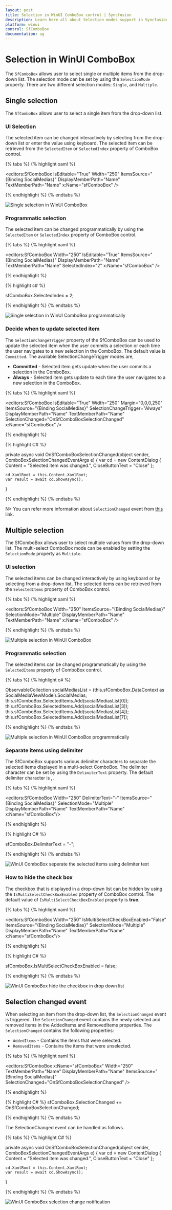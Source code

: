 ```yaml
---
layout: post
title: Selection in WinUI ComboBox control | Syncfusion
description: Learn here all about Selection modes support in Syncfusion WinUI ComboBox (multi-select ComboBox) control and more.
platform: winui
control: SfComboBox
documentation: ug
---
```


# Selection in WinUI ComboBox

The `SfComboBox` allows user to select single or multiple items from the drop-down list. The selection mode can be set by using the `SelectionMode` property. There are two different selection modes: `Single`, and `Multiple`.

## Single selection

The `SfComboBox` allows user to select a single item from the drop-down list.

### UI Selection 

The selected item can be changed interactively by selecting from the drop-down list or enter the value using keyboard. The selected item can be retrieved from the `SelectedItem` or `SelectedIndex` property of ComboBox control.

{% tabs %}
{% highlight xaml %}

<editors:SfComboBox
    IsEditable="True"
    Width="250"
    ItemsSource="{Binding SocialMedias}"
    DisplayMemberPath="Name"
    TextMemberPath="Name"
    x:Name="sfComboBox" />

{% endhighlight %}
{% endtabs %}

![Single selection in WinUI ComboBox](Selection_images/winui-combobox-single-selection.gif)

### Programmatic selection 

The selected item can be changed programmatically by using the `SelectedItem` or `SelectedIndex` property of ComboBox control. 

{% tabs %}
{% highlight xaml %}

<editors:SfComboBox
    Width="250"
    IsEditable="True"
    ItemsSource="{Binding SocialMedias}"
    DisplayMemberPath="Name"
    TextMemberPath="Name"
    SelectedIndex="2"
    x:Name="sfComboBox" />

{% endhighlight %}

{% highlight c# %}

sfComboBox.SelectedIndex = 2;

{% endhighlight %}
{% endtabs %}

![Single selection in WinUI ComboBox programmatically](Selection_images/winui-combobox-single-selection-programmatically.png)

### Decide when to update selected item

The `SelectionChangeTrigger` property of the SfComboBox can be used to update the selected item when the user commits a selection or each time the user navigates to a new selection in the ComboBox. The default value is `Committed`. The available SelectionChangeTrigger modes are,

* **Committed** - Selected item gets update when the user commits a selection in the ComboBox.
* **Always** - Selected item gets update to each time the user navigates to a new selection in the ComboBox.

{% tabs %}
{% highlight xaml %}

<editors:SfComboBox
    IsEditable="True"
    Width="250"
    Margin="0,0,0,250"
    ItemsSource="{Binding SocialMedias}"
    SelectionChangeTrigger="Always"
    DisplayMemberPath="Name"
    TextMemberPath="Name"
    SelectionChanged="OnSfComboBoxSelectionChanged"
    x:Name="sfComboBox" />

{% endhighlight %}

{% highlight C# %}

private async  void OnSfComboBoxSelectionChanged(object sender, ComboBoxSelectionChangedEventArgs e)
{
    var cd = new ContentDialog
    {
        Content = "Selected item was changed.",
        CloseButtonText = "Close"
    };

    cd.XamlRoot = this.Content.XamlRoot;
    var result = await cd.ShowAsync();

}

{% endhighlight %}
{% endtabs %}

N> You can refer more information about `SelectionChanged` event from [this](https://help.syncfusion.com/winui/combobox/selection#selection-changed-event) link.

## Multiple selection

The SfComboBox allows user to select multiple values from the drop-down list. The multi-select ComboBox mode can be enabled by setting the `SelectionMode` property as `Multiple`.

### UI selection 

The selected items can be changed interactively by using keyboard or by selecting from a drop-down list. The selected items can be retrieved from the `SelectedItems` property of ComboBox control.

{% tabs %}
{% highlight xaml %}

<editors:SfComboBox
    Width="250"
    ItemsSource="{Binding SocialMedias}"
    SelectionMode="Multiple"
    DisplayMemberPath="Name"
    TextMemberPath="Name"
    x:Name="sfComboBox" />

{% endhighlight %}
{% endtabs %}

![Multiple selection in WinUI ComboBox](Selection_images/winui-combobox-multiple-selection.gif)

### Programmatic selection 

The selected items can be changed programmatically by using the `SelectedItems` property of ComboBox control.  

{% tabs %}
{% highlight c# %}

ObservableCollection<SocialMedia> socialMediasList = (this.sfComboBox.DataContext as SocialMediaViewModel).SocialMedias;
this.sfComboBox.SelectedItems.Add(socialMediasList[0]);
this.sfComboBox.SelectedItems.Add(socialMediasList[3]);
this.sfComboBox.SelectedItems.Add(socialMediasList[4]);
this.sfComboBox.SelectedItems.Add(socialMediasList[7]);

{% endhighlight %}
{% endtabs %}

![Multiple selection in WinUI ComboBox programmatically](Selection_images/winui-combobox-multiple-selection-programmatically.png)

### Separate items using delimiter

The SfComboBox supports various delimiter characters to separate the selected items displayed in a multi-select ComboBox. The delimiter character can be set by using the `DelimiterText` property. The default delimiter character is **,**.

{% tabs %}
{% highlight xaml %}

<editors:SfComboBox
    Width="250"
    DelimiterText="-"
    ItemsSource="{Binding SocialMedias}"
    SelectionMode="Multiple"
    DisplayMemberPath="Name"
    TextMemberPath="Name"
    x:Name="sfComboBox"/>

{% endhighlight %}

{% highlight C# %}

sfComboBox.DelimiterText = "-";

{% endhighlight %}
{% endtabs %}

![WinUI ComboBox seperate the selected items using delimiter text](Selection_images/winui-combobox-delimiter-text.png)

### How to hide the check box

The checkbox that is displayed in a drop-down list can be hidden by using the `IsMultiSelectCheckBoxEnabled` property of ComboBox control. The default value of `IsMultiSelectCheckBoxEnabled` property is **true**.

{% tabs %}
{% highlight xaml %}

<editors:SfComboBox
    Width="250"
    IsMultiSelectCheckBoxEnabled="False"
    ItemsSource="{Binding SocialMedias}"
    SelectionMode="Multiple"
    DisplayMemberPath="Name"
    TextMemberPath="Name"
    x:Name="sfComboBox"/>

{% endhighlight %}

{% highlight C# %}

sfComboBox.IsMultiSelectCheckBoxEnabled = false;

{% endhighlight %}
{% endtabs %}

![WinUI ComboBox hide the checkbox in drop down list](Selection_images/winui-combobox-multi-select-checkbox-enabled.png)

## Selection changed event

When selecting an item from the drop-down list, the `SelectionChanged` event is triggered. The `SelectionChanged` event contains the newly selected and removed items in the AddedItems and RemovedItems properties. The `SelectionChanged` contains the following properties:

 * `AddedItems` - Contains the items that were selected.
 * `RemovedItems` - Contains the items that were unselected.

{% tabs %}
{% highlight xaml %}

<editors:SfComboBox x:Name="sfComboBox"
                    Width="250"
                    TextMemberPath="Name"
                    DisplayMemberPath="Name"
                    ItemsSource="{Binding SocialMedias}"
                    SelectionChanged="OnSfComboBoxSelectionChanged" />

{% endhighlight %}

{% highlight C# %}
sfComboBox.SelectionChanged += OnSfComboBoxSelectionChanged;

{% endhighlight %}
{% endtabs %}

The SelectionChanged event can be handled as follows.

{% tabs %}
{% highlight C# %}

private async  void OnSfComboBoxSelectionChanged(object sender, ComboBoxSelectionChangedEventArgs e)
{
    var cd = new ContentDialog
    {
        Content = "Selected item was changed.",
        CloseButtonText = "Close"
    };

    cd.XamlRoot = this.Content.XamlRoot;
    var result = await cd.ShowAsync();

}

{% endhighlight %}
{% endtabs %}

![WinUI ComboBox selection change notification](Selection_images/winui-combobox-selection-change-notification.png)
